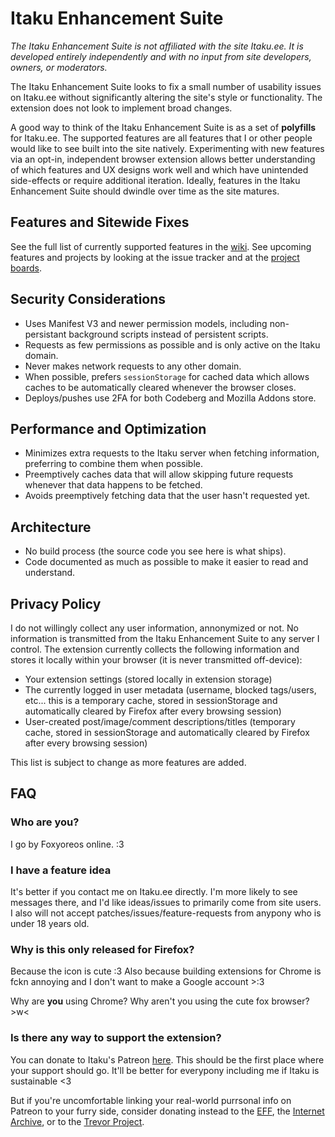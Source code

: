 # Itaku Enhancement Suite

*The Itaku Enhancement Suite is not affiliated with the site Itaku.ee. It is developed entirely independently and with no input from site developers, owners, or moderators.*

The Itaku Enhancement Suite looks to fix a small number of usability issues on Itaku.ee without significantly altering the site's style or functionality. The extension does not look to implement broad changes.

A good way to think of the Itaku Enhancement Suite is as a set of **polyfills** for Itaku.ee. The supported features are all features that I or other people would like to see built into the site natively. Experimenting with new features via an opt-in, independent browser extension allows better understanding of which features and UX designs work well and which have unintended side-effects or require additional iteration. Ideally, features in the Itaku Enhancement Suite should dwindle over time as the site matures.

## Features and Sitewide Fixes

See the full list of currently supported features in the [wiki](https://codeberg.org/foxyoreos/itaku-enhancement-suite/wiki/Feature-List). See upcoming features and projects by looking at the issue tracker and at the [project boards](https://codeberg.org/foxyoreos/itaku-enhancement-suite/projects).

## Security Considerations

- Uses Manifest V3 and newer permission models, including non-persistant background scripts instead of persistent scripts.
- Requests as few permissions as possible and is only active on the Itaku domain.
- Never makes network requests to any other domain.
- When possible, prefers `sessionStorage` for cached data which allows caches to be automatically cleared whenever the browser closes.
- Deploys/pushes use 2FA for both Codeberg and Mozilla Addons store.

## Performance and Optimization

- Minimizes extra requests to the Itaku server when fetching information, preferring to combine them when possible.
- Preemptively caches data that will allow skipping future requests whenever that data happens to be fetched.
- Avoids preemptively fetching data that the user hasn't requested yet.

## Architecture

- No build process (the source code you see here is what ships).
- Code documented as much as possible to make it easier to read and understand.

## Privacy Policy

I do not willingly collect any user information, annonymized or not. No information is transmitted from the Itaku Enhancement Suite to any server I control. The extension currently collects the following information and stores it locally within your browser (it is never transmitted off-device):

- Your extension settings (stored locally in extension storage)
- The currently logged in user metadata (username, blocked tags/users, etc... this is a temporary cache, stored in sessionStorage and automatically cleared by Firefox after every browsing session)
- User-created post/image/comment descriptions/titles (temporary cache, stored in sessionStorage and automatically cleared by Firefox after every browsing session)

This list is subject to change as more features are added.

## FAQ

### Who are you?

I go by Foxyoreos online. :3

### I have a feature idea

It's better if you contact me on Itaku.ee directly. I'm more likely to see messages there, and I'd like ideas/issues to primarily come from site users. I also will not accept patches/issues/feature-requests from anypony who is under 18 years old.

### Why is this only released for Firefox?

Because the icon is cute :3 Also because building extensions for Chrome is fckn annoying and I don't want to make a Google account >:3

Why are **you** using Chrome? Why aren't you using the cute fox browser? >w<

### Is there any way to support the extension?

You can donate to Itaku's Patreon [here](https://www.patreon.com/itaku). This should be the first place where your support should go. It'll be better for everypony including me if Itaku is sustainable <3

But if you're uncomfortable linking your real-world purrsonal info on Patreon to your furry side, consider donating instead to the [EFF](https://www.eff.org/pages/donate-eff), the [Internet Archive](https://archive.org/donate/), or to the [Trevor Project](https://give.thetrevorproject.org/give/259439).
